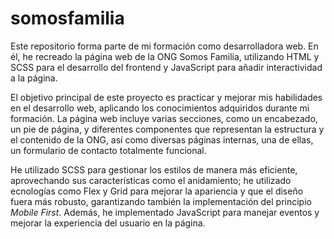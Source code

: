 # somosfamilia
Este repositorio forma parte de mi formación como desarrolladora web. En él, he recreado la página web de la ONG Somos Familia, utilizando HTML y SCSS para el desarrollo del frontend y JavaScript para añadir interactividad a la página.

El objetivo principal de este proyecto es practicar y mejorar mis habilidades en el desarrollo web, aplicando los conocimientos adquiridos durante mi formación. La página web incluye varias secciones, como un encabezado, un pie de página, y diferentes componentes que representan la estructura y el contenido de la ONG, así como diversas páginas internas, una de ellas, un formulario de contacto totalmente funcional.

He utilizado SCSS para gestionar los estilos de manera más eficiente, aprovechando sus características como el anidamiento; he utilizado ecnologías como Flex y Grid para mejorar la apariencia y que el diseño fuera más robusto, garantizando también la implementación del principio *Mobile First*. Además, he implementado JavaScript para manejar eventos y mejorar la experiencia del usuario en la página.